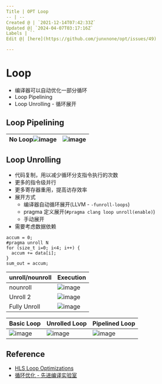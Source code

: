 ```yaml
---
Title | OPT Loop
-- | --
Created @ | `2021-12-14T07:42:33Z`
Updated @| `2024-04-07T03:17:16Z`
Labels | ``
Edit @| [here](https://github.com/junxnone/opt/issues/49)

---
```

# Loop
- 编译器可以自动优化一部分循环
- Loop Pipelining
- Loop Unrolling - 循环展开


## Loop Pipelining


No Loop![image](https://user-images.githubusercontent.com/2216970/146112942-ece86f96-caec-4da2-9aa9-941399a8eae0.png) | ![image](https://user-images.githubusercontent.com/2216970/146112374-5301c59a-18fa-4005-852f-0db370354697.png)
-- | --




## Loop Unrolling
- 代码复制，用以减少循环分支指令执行的次数
- 更多的指令级并行
- 更多寄存器重用，提高访存效率
- 展开方式
  - 编译器自动循环展开(LLVM - `-funroll-loops`)
  - pragma 定义展开(`#pragma clang loop unroll(enable)`)
  - 手动展开
- 需要考虑数据依赖

```
accum = 0;
#pragma unroll N
for (size_t i=0; i<4; i++) {
  accum += data[i];
}
sum_out = accum;
```

unroll/nounroll | Execution
-- | -- 
nounroll | ![image](https://user-images.githubusercontent.com/2216970/145953746-fad404d3-49e6-4edf-b2d3-d4814f1bb540.png)
Unroll 2 | ![image](https://user-images.githubusercontent.com/2216970/145953821-50eee22e-0f1b-4f5c-a08b-f8fa45d7ddcb.png)
Fully Unroll | ![image](https://user-images.githubusercontent.com/2216970/145954135-e01209eb-6b54-41b2-ad3f-cf9df07dc19e.png)

Basic Loop | Unrolled Loop | Pipelined Loop
-- | -- | --
![image](https://user-images.githubusercontent.com/2216970/146117988-a24d301e-9f05-4508-8bde-815f66e1c9cf.png) | ![image](https://user-images.githubusercontent.com/2216970/146118021-038c8534-461f-4348-b819-6d85d247fea4.png) | ![image](https://user-images.githubusercontent.com/2216970/146118218-3dbe2a19-b990-4ffe-b658-45bc38e112eb.png)


## Reference
- [HLS Loop Optimizations](https://learning.intel.com/developer/learn/course/external/view/elearning/242/hls-loop-optimizations-part-3-of-7)
- [循环优化 - 先进编译实验室](https://space.bilibili.com/1540261574/channel/collectiondetail?sid=693322)

